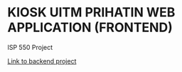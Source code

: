 # KIOSK UITM PRIHATIN WEB APPLICATION (FRONTEND)
ISP 550 Project  

[Link to backend project](https://github.com/harizzzzz/Kiosk_Prihatin_Backend/tree/master)
